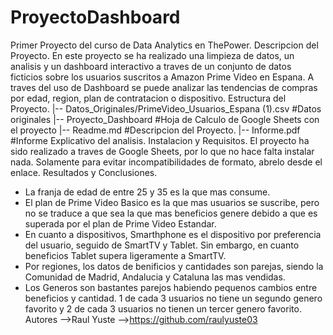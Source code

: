 # ProyectoDashboard
Primer Proyecto del curso de Data Analytics en ThePower.
Descripcion del Proyecto.
En este proyecto se ha realizado una limpieza de datos, un analisis y un dashboard interactivo a traves de un conjunto de datos ficticios sobre los usuarios suscritos a Amazon Prime Video en Espana.
A traves del uso de Dashboard se puede analizar las tendencias de compras por edad, region, plan de contratacion o dispositivo.
Estructura del Proyecto.
|-- Datos_Originales/PrimeVideo_Usuarios_Espana (1).csv 	#Datos originales
|-- Proyecto_Dashboard	#Hoja de Calculo de Google Sheets con el proyecto
|-- Readme.md	#Descripcion del Proyecto.
|-- Informe.pdf #Informe Explicativo del analisis.
Instalacion y Requisitos.
El proyecto ha sido realizado a traves de Google Sheets, por lo que no hace falta instalar nada. Solamente para evitar incompatibilidades de formato, abrelo desde el enlace.
Resultados y Conclusiones.
-	La franja de edad de entre 25 y 35 es la que mas consume.
-	El plan de Prime Video Basico es la que mas usuarios se suscribe, pero no se traduce a que sea la que mas beneficios genere debido a que es superada por el plan de Prime Video Estandar. 
-	En cuanto a dispositivos, Smarthphone es el dispositivo por preferencia del usuario, seguido de SmartTV y Tablet. Sin embargo, en cuanto beneficios Tablet supera ligeramente a SmartTV.
-	Por regiones, los datos de benificios y cantidades son parejas, siendo la Comunidad de Madrid, Andalucia y Cataluna las mas vendidas.
-	Los Generos son bastantes parejos habiendo pequenos cambios entre beneficios y cantidad. 1 de cada 3 usuarios no tiene un segundo genero favorito y 2 de cada 3 usuarios no tienen un tercer genero favorito.
Autores
-->Raul Yuste
-->https://github.com/raulyuste03
